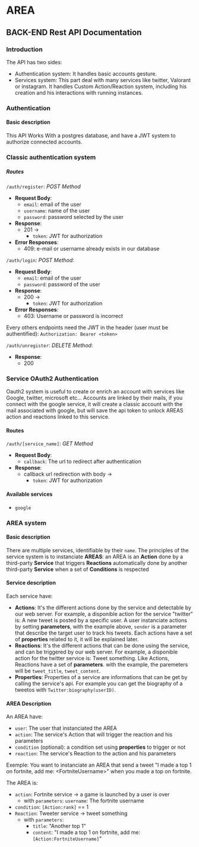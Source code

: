 # AREA

## BACK-END Rest API Documentation

### Introduction

The API has two sides:
  - Authentication system:
    It handles basic accounts gesture.
  - Services system:
    This part deal with many services like twitter, Valorant or instagram.
    It handles Custom Action/Reaction system, including his creation and his interactions with running instances.

### Authentication

#### Basic description

This API Works With a postgres database, and have a JWT system to authorize connected accounts.

### Classic authentication system

##### Routes

`/auth/register`: *POST Method*
- **Request Body**:
  - `email`: email of the user
  - `username`: name of the user
  - `password`: password selected by the user
- **Response**:
  - 201 ->
    - `token`: JWT for authorization
- **Error Responses**:
  - 409: e-mail or username already exists in our database

`/auth/login`: *POST Method*:
- **Request Body**:
  - `email`: email of the user
  - `password`: password of the user
- **Response**:
  - 200 ->
    - `token`: JWT for authorization
- **Error Responses**:
  - 403: Username or password is incorrect

Every others endpoints need the JWT in the header (user must be authentified):
  `Authorization: Bearer <token>`

`/auth/unregister`: *DELETE Method*:
- **Response**:
  - 200
  
### Service OAuth2 Authentication

Oauth2 system is useful to create or enrich an account with services like Google, twitter, microsoft etc...
Accounts are linked by their mails, if you connect with the google service, it will create a classic account with the mail associated with google, but will save the api token to unlock AREAS action and reactions linked to this service.

#### Routes

`/auth/[service_name]`: *GET Method*
- **Request Body**:
  - `callback`: The url to redirect after authentication
- **Response**:
  - callback url redirection with body ->
    - `token`: JWT for authorization

#### Available services
  - `google`

### AREA system

#### Basic description

There are multiple services, identifiable by their `name`.
The principles of the service system is to instanciate **AREAS**: an AREA is an **Action** done by a third-party **Service** that triggers **Reactions** automatically done by another third-party **Service** when a set of **Conditions** is respected

#### Service description

Each service have:
  - **Actions**: It's the different actions done by the service and detectable by our web server. For example, a disponible action for the service "twitter" is: A new tweet is posted by a specific user. A user instanciate actions by setting **parameters**, with the example above, `sender` is a parameter that describe the target user to track his tweets. Each actions have a set of **properties** related to it, it will be explained later.
  - **Reactions**: It's the different actions that can be done using the service, and can be triggered by our web server. For example, a disponible action for the twitter service is: Tweet something. Like Actions, Reactions have a set of **parameters**. with the example, the paremeters will be `tweet_title`, `tweet_content`.
  - **Properties**: Properties of a service are informations that can be get by calling the service's api. For example you can get the biography of a tweetos with `Twitter:biography(userID)`.

#### AREA Description

An AREA have:
  - `user`: The user that instanciated the AREA
  - `action`: The service's Action that will trigger the reaction and his parameters
  - `condition` (optional): a condition set using **properties** to trigger or not 
  - `reaction`: The service's Reaction to the action and his parameters

Exemple: You want to instanciate an AREA that send a tweet "I made a top 1 on fortnite, add me: \<FortniteUsername\>" when you made a top on fortnite.

The AREA is:
  - `action`:  Fortnite service -> a game is launched by a user is over
    - with `parameters`: 
      `username`: The fortnite username
  - `condition`: `[Action:rank]` == 1
  - `Reaction`: Tweeter service -> tweet something
    - with `parameters`:
      - `title`: "Another top 1"
      - `content`: "I made a top 1 on fortnite, add me: `[Action:FortniteUsername]`"
